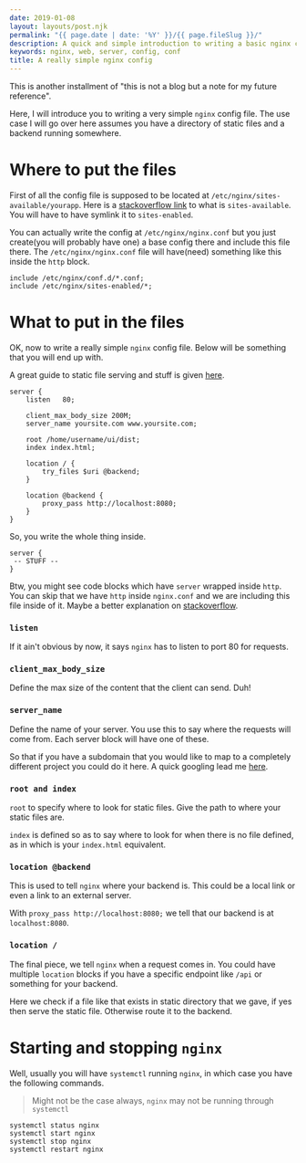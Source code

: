```yaml
---
date: 2019-01-08
layout: layouts/post.njk
permalink: "{{ page.date | date: '%Y' }}/{{ page.fileSlug }}/"
description: A quick and simple introduction to writing a basic nginx conf file
keywords: nginx, web, server, config, conf
title: A really simple nginx config
---
```


This is another installment of "this is not a blog but a note for my future reference".

Here, I will introduce you to writing a very simple `nginx` config file.
The use case I will go over here assumes you have a directory of static files and a backend running somewhere.

# Where to put the files

First of all the config file is supposed to be located at `/etc/nginx/sites-available/yourapp`.
Here is a [stackoverflow link](https://stackoverflow.com/questions/11693135/multiple-websites-on-nginx-sites-available)
to what is `sites-available`. You will have to have symlink it to `sites-enabled`.

You can actually write the config at `/etc/nginx/nginx.conf` but you just
create(you will probably have one) a base config there and include this file there.
The `/etc/nginx/nginx.conf` file will have(need) something like this inside the `http` block.

```
include /etc/nginx/conf.d/*.conf;
include /etc/nginx/sites-enabled/*;
```

# What to put in the files

OK, now to write a really simple `nginx` config file.
Below will be something that you will end up with.

A great guide to static file serving and stuff is given [here](https://docs.nginx.com/nginx/admin-guide/web-server/serving-static-content/).

```
server {
    listen   80;

    client_max_body_size 200M;
    server_name yoursite.com www.yoursite.com;

    root /home/username/ui/dist;
    index index.html;

    location / {
        try_files $uri @backend;
    }

    location @backend {
        proxy_pass http://localhost:8080;
    }
}
```

So, you write the whole thing inside.

```
server {
 -- STUFF --
}
```

Btw, you might see code blocks which have `server` wrapped inside `http`.
You can skip that we have `http` inside `nginx.conf` and we are including this file inside of it.
Maybe a better explanation on [stackoverflow](https://stackoverflow.com/questions/20639568/when-do-we-need-to-use-http-block-in-nginx-config-file).

### `listen`

If it ain't obvious by now, it says `nginx` has to listen to port 80 for requests.

### `client_max_body_size`

Define the max size of the content that the client can send. Duh!

### `server_name`

Define the name of your server. You use this to say where the requests will come from.
Each server block will have one of these.

So that if you have a subdomain that you would like to map to a completely different project you could do it here.
A quick googling lead me [here](https://www.digitalocean.com/community/questions/what-exactly-is-server_name-in-nginx-configuration-file).

### `root and index`

`root` to specify where to look for static files. Give the path to where your static files are.

`index` is defined so as to say where to look for when there is no file defined, as in which is your `index.html`
equivalent.

### `location @backend`

This is used to tell `nginx` where your backend is. This could be a local link or even a link to an external server.

With `proxy_pass http://localhost:8080;` we tell that our backend is at `localhost:8080`.

### `location /`

The final piece, we tell `nginx` when a request comes in. You could have multiple `location` blocks if you have a
specific endpoint like `/api` or something for your backend.

Here we check if a file like that exists in static directory that we gave, if yes then serve the static file.
Otherwise route it to the backend.

# Starting and stopping `nginx`

Well, usually you will have `systemctl` running `nginx`, in which case you have the following commands.

> Might not be the case always, `nginx` may not be running through `systemctl`

```shell
systemctl status nginx
systemctl start nginx
systemctl stop nginx
systemctl restart nginx
```
